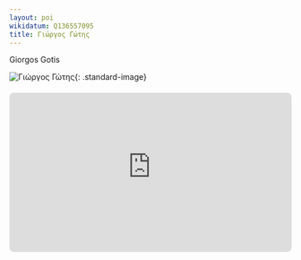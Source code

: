 ```yaml
---
layout: poi
wikidatum: Q136557095
title: Γιώργος Γώτης  
---
```


Giorgos Gotis

![Γιώργος Γώτης](https://upload.wikimedia.org/wikipedia/commons/thumb/9/96/%CE%93%CF%8E%CF%84%CE%B7%CF%82_%CE%93%CE%B9%CF%8E%CF%81%CE%B3%CE%BF%CF%82.jpg/250px-%CE%93%CF%8E%CF%84%CE%B7%CF%82_%CE%93%CE%B9%CF%8E%CF%81%CE%B3%CE%BF%CF%82.jpg){: .standard-image}

<div style="position: relative; padding-bottom: 56.25%; height: 0; overflow: hidden; margin: 20px 0;">
    <iframe 
        src="https://www.youtube-nocookie.com/embed/p79cM2aSrjg" 
        style="position: absolute; top: 0; left: 0; width: 100%; height: 100%; border-radius: 8px;" 
        frameborder="0" 
        allowfullscreen>
    </iframe>
</div>
